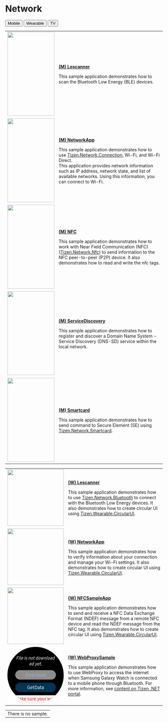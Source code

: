 # Network

<!--
For MD:
-->

<link href="../css/dotnet-samples.css" ref="stylesheet">

<!--
for TD:

<style type="text/css">
    Please copy dotnet-samples.css and paste it here
</script>
-->

<div class="sampletab">
<button class="tablinks" onclick="openProfile(event, 'Mobile')" id="defaultOpen">Mobile</button> <button class="tablinks" onclick="openProfile(event, 'Wearable')">Wearable</button> <button class="tablinks" onclick="openProfile(event, 'TV')">TV</button>
</div>

<!-- Tab content -->
<div class="tabcontent" id="Mobile">
<table>
	<tbody>
		<tr>
			<td><img alt="" height="267" src="media/m16lescanner.jpg" width="150"/></td>
			<td>
                        <p><a href="https://github.com/Samsung/Tizen-CSharp-Samples/tree/master/Mobile/Lescanner" target="_blank"><strong>(M) Lescanner</strong></a></p>
			<p>This sample application demonstrates how to scan the Bluetooth Low Energy (BLE) devices.</p>
			</td>
		</tr>
		<tr>
			<td><img alt="" height="267" src="media/m17networkapp.png" width="150"/></td>
			<td>
			<p><a href="https://github.com/Samsung/Tizen-CSharp-Samples/tree/master/Mobile/NetworkApp" target="_blank"><strong>(M) NetworkApp</strong></a></p>
			<p>This sample application demonstrates how to use <a href="https://samsung.github.io/TizenFX/latest/api/Tizen.Network.Connection.html" target="_blank">Tizen.Network.Connection</a>, Wi-Fi, and Wi-Fi Direct.<br />
			This application provides network information such as IP address, network state, and list of available networks. Using this information, you can connect to Wi-Fi.</p>
			</td>
		</tr>
		<tr>
			<td><img alt="" height="267" src="media/m35nfc.png" width="150"/></td>
			<td>
			<p><a href="https://github.com/Samsung/Tizen-CSharp-Samples/tree/master/Mobile/NFCSampleApp" target="_blank"><strong>(M) NFC</strong></a></p>
			<p>This sample application demonstrates how to work with Near Field Communication (NFC) (<a href="https://samsung.github.io/TizenFX/latest/api/Tizen.Network.Nfc.html" target="_blank">Tizen.Network.Nfc</a>) to send information to the NFC peer-to-peer (P2P) device. It also demonstrates how to read and write the nfc tags.</p>
			</td>
		</tr>
		<tr>
			<td><img alt="" height="267" src="media/m45servicediscovery.png" width="150"/></td>
			<td>
                        <p><a href="https://github.com/Samsung/Tizen-CSharp-Samples/tree/master/Mobile/ServiceDiscovery" target="_blank"><strong>(M) ServiceDiscovery</strong></a></p>
			<p>This sample application demonstrates how to register and discover a Domain Name System - Service Discovery (DNS-SD) service within the local network.</p>
			</td>
		</tr>
		<tr>
			<td><img alt="" height="267" src="media/m33smartcard.png" width="150"/></td>
			<td>
                        <p><a href="https://github.com/Samsung/Tizen-CSharp-Samples/tree/master/Mobile/SmartCardSampleApp" target="_blank"><strong>(M) Smartcard</strong></a></p>
			<p>This sample application demonstrates how to send command to Secure Element (SE) using <a href="https://samsung.github.io/TizenFX/latest/api/Tizen.Network.Smartcard.html" target="_blank">Tizen.Network.Smartcard</a>.</p>
			</td>
		</tr>
	</tbody>
</table>
</div>

<div class="tabcontent" id="Wearable">
<table>
	<tbody>
		<tr>
			<td><img alt="" height="180" src="media/wlescanner.png" width="180"/></td>
			<td>
                        <p><a href="https://github.com/Samsung/Tizen-CSharp-Samples/tree/master/Wearable/Lescanner" target="_blank"><strong>(W) Lescanner</strong></a></p>
			<p>This sample application demonstrates how to use <a href="https://samsung.github.io/TizenFX/latest/api/Tizen.Network.Bluetooth.html" target="_blank">Tizen.Network.Bluetooth</a> to connect with the Bluetooth Low Energy devices. It also demonstrates how to create circular UI using <a href="https://samsung.github.io/Tizen.CircularUI/api/index.html" target="_blank">Tizen.Wearable.CircularUI</a>.</p>
			</td>
		</tr>
		<tr>
			<td><img alt="" height="180" src="media/wnetworkapp.png" width="180"/></td>
			<td>
                        <p><a href="https://github.com/Samsung/Tizen-CSharp-Samples/tree/master/Wearable/NetworkApp" target="_blank"><strong>(W) NetworkApp</strong></a></p>
			<p>This sample application demonstrates how to verify information about your connection and manage your Wi-Fi settings. It also demonstrates how to create circular UI using <a href="https://samsung.github.io/Tizen.CircularUI/api/index.html" target="_blank">Tizen.Wearable.CircularUI</a>.</p>
			</td>
		</tr>
		<tr>
			<td><img alt="" height="180" src="media/wnfc.png" width="180"/></td>
			<td>
                        <p><a href="https://github.com/Samsung/Tizen-CSharp-Samples/tree/master/Wearable/NFCSampleApp" target="_blank"><strong>(W) NFCSampleApp</strong></a></p>
			<p>This sample application demonstrates how to send and receive a NFC Data Exchange Format (NDEF) message from a remote NFC device and read the NDEF message from the NFC tag. It also demonstrates how to create circular UI using <a href="https://samsung.github.io/Tizen.CircularUI/api/index.html" target="_blank">Tizen.Wearable.CircularUI</a>.</p>
			</td>
		</tr>
		<tr>
			<td><img alt="" height="180" src="media/w76webproxysample.png" width="180"/></td>
			<td>
                        <p><a href="https://github.com/Samsung/Tizen-CSharp-Samples/tree/master/Wearable/WebProxySample" target="_blank"><strong>(W) WebProxySample</strong></a></p>
                        <p>This sample application demonstrates how to use WebProxy to access the internet when Samsung Galaxy Watch is connected to a mobile phone through Bluetooth. For more information, see <a href="https://samsung.github.io/Tizen.NET/wearables/web-proxy/" target="_blank">content on Tizen .NET portal</a>.</p>                           
			</td>
		</tr>
	</tbody>
</table>
</div>

<div id="TV" class="tabcontent">
<table>
	<tbody>
		<tr>
			<td>There is no sample.</td>
		</tr>
	</tbody>
</table>
</div>

<!--
For MD:
-->
<script src="../js/dotnet-samples.js"></script>

<!--
for TD:

<script>
  Please copy dotnet-samples.js and paste it here
</script>
-->
